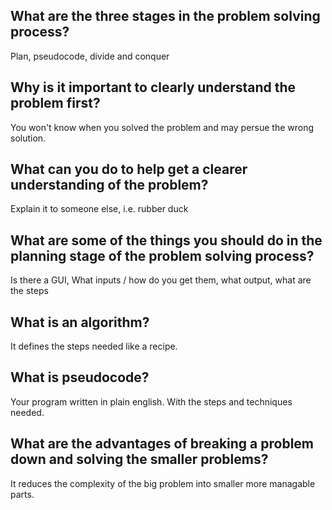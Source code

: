## What are the three stages in the problem solving process?
Plan, pseudocode, divide and conquer

## Why is it important to clearly understand the problem first?
You won't know when you solved the problem and may persue the wrong solution.

## What can you do to help get a clearer understanding of the problem?
Explain it to someone else, i.e. rubber duck

## What are some of the things you should do in the planning stage of the problem solving process?
Is there a GUI, What inputs / how do you get them, what output, what are the steps

## What is an algorithm?
It defines the steps needed like a recipe.

## What is pseudocode?
Your program written in plain english. With the steps and techniques needed.

## What are the advantages of breaking a problem down and solving the smaller problems?
It reduces the complexity of the big problem into smaller more managable parts.